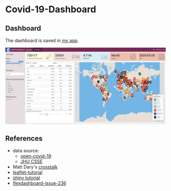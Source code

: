 # Covid-19-Dashboard

## Dashboard

The dashboard is saved in [my app](https://app.zhongjzsb.com/COVID-19-dashboard/).

[![flexdashboard](flexdashboard-screenshot.png)](https://app.zhongjzsb.com/COVID-19-dashboard/)

## References

- data source:
  - [open-covid-19](https://github.com/open-covid-19/data)
  - [JHU CSSE](https://github.com/CSSEGISandData/COVID-19)
- Matt Dary's [crosstalk](https://matt-dray.github.io/earl18-crosstalk/)
- [leaflet-tutorial](https://github.com/SimonGoring/ShinyLeaflet-tutorial/blob/master/Shiny-leaflet-tutorial.Rmd)
- [shiny tutorial](https://rstudio.github.io/leaflet/shiny.html)
- [flexdashboard-issue-236](https://github.com/rstudio/flexdashboard/issues/236)
